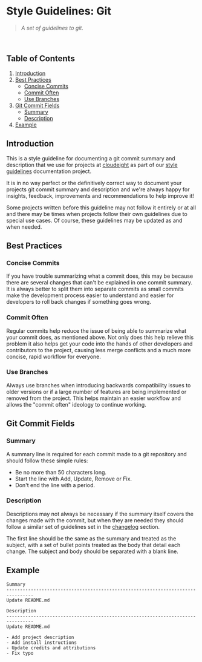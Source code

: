 # Style Guidelines: Git
> *A set of guidelines to git.*
<br />


## Table of Contents
1. [Introduction](#introduction)
2. [Best Practices](#best-practices)
    - [Concise Commits](#concise-commits)
    - [Commit Often](#commit-often)
    - [Use Branches](#use-branches)
3. [Git Commit Fields](#git-commit-fields)
    - [Summary](#summary)
    - [Description](#description)
4. [Example](#example)


## Introduction
This is a style guideline for documenting a git commit summary and description that we use for projects at [cloudeight](https://github.com/cloudeight/) as part of our [style guidelines](https://github.com/cloudeight/style-guidelines) documentation project.

It is in no way perfect or the definitively correct way to document your projects git commit summary and description and we're always happy for insights, feedback, improvements and recommendations to help improve it!

Some projects written before this guideline may not follow it entirely or at all and there may be times when projects follow their own guidelines due to special use cases. Of course, these guidelines may be updated as and when needed.


## Best Practices
### Concise Commits
If you have trouble summarizing what a commit does, this may be because there are several changes that can't be explained in one commit summary. It is always better to split them into separate commits as small commits make the development process easier to understand and easier for developers to roll back changes if something goes wrong.

### Commit Often
Regular commits help reduce the issue of being able to summarize what your commit does, as mentioned above. Not only does this help relieve this problem it also helps get your code into the hands of other developers and contributors to the project, causing less merge conflicts and a much more concise, rapid workflow for everyone.

### Use Branches
Always use branches when introducing backwards compatibility issues to older versions or if a large number of features are being implemented or removed from the project. This helps maintain an easier workflow and allows the "commit often" ideology to continue working.


## Git Commit Fields
### Summary
A summary line is required for each commit made to a git repository and should follow these simple rules:
 - Be no more than 50 characters long.
 - Start the line with Add, Update, Remove or Fix.
 - Don't end the line with a period.

### Description
Descriptions may not always be necessary if the summary itself covers the changes made with the commit, but when they are needed they should follow a similar set of guidelines set in the [changelog](../version-control#guidelines) section.

The first line should be the same as the summary and treated as the subject, with a set of bullet points treated as the body that detail each change. The subject and body should be separated with a blank line.


## Example
```
Summary
--------------------------------------------------------------------------------
Update README.md

Description
--------------------------------------------------------------------------------
Update README.md

- Add project description
- Add install instructions
- Update credits and attributions
- Fix typo
```
